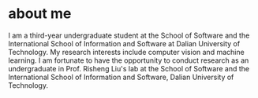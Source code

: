 # about me
I am a third-year undergraduate student at the School of Software and the International School of Information and Software at Dalian University of Technology. My research interests include computer vision and machine learning. I am fortunate to have the opportunity to conduct research as an undergraduate in Prof. Risheng Liu's lab at the School of Software and the International School of Information and Software, Dalian University of Technology.
